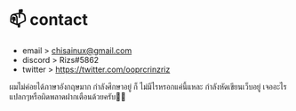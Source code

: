 # 📫 contact 
- email > chisainux@gmail.com 
- discord > Rizs#5862
- twitter > https://twitter.com/ooprcrinzriz

ผมไม่ค่อยได้ภาษาอังกฤษมาก กำลังศึกษาอยู่
ก็ ไม่มีไรหรอกแค่นี้แหละ กำลังหัดเขียนเว็บอยู่ เจออะไรแปลกๆหรือผิดพลาดฝากเตือนด้วยครับ🙏🙏
<!---
RINZC/RINZC is a ✨ special ✨ repository because its `README.md` (this file) appears on your GitHub profile.
You can click the Preview link to take a look at your changes.
--->
